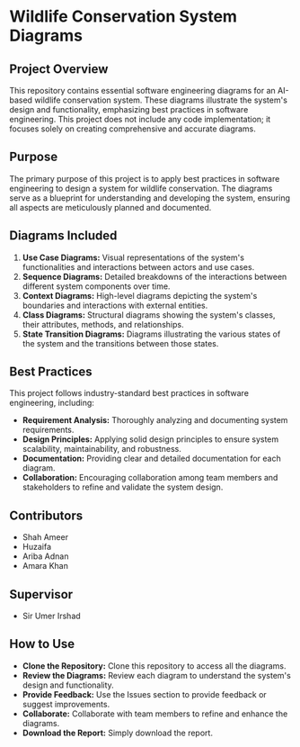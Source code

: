 # Wildlife Conservation System Diagrams

## Project Overview

This repository contains essential software engineering diagrams for an AI-based wildlife conservation system. These diagrams illustrate the system's design and functionality, emphasizing best practices in software engineering. This project does not include any code implementation; it focuses solely on creating comprehensive and accurate diagrams.

## Purpose

The primary purpose of this project is to apply best practices in software engineering to design a system for wildlife conservation. The diagrams serve as a blueprint for understanding and developing the system, ensuring all aspects are meticulously planned and documented.

## Diagrams Included

1. **Use Case Diagrams:** Visual representations of the system's functionalities and interactions between actors and use cases.
2. **Sequence Diagrams:** Detailed breakdowns of the interactions between different system components over time.
3. **Context Diagrams:** High-level diagrams depicting the system's boundaries and interactions with external entities.
4. **Class Diagrams:** Structural diagrams showing the system's classes, their attributes, methods, and relationships.
5. **State Transition Diagrams:** Diagrams illustrating the various states of the system and the transitions between those states.

## Best Practices

This project follows industry-standard best practices in software engineering, including:

- **Requirement Analysis:** Thoroughly analyzing and documenting system requirements.
- **Design Principles:** Applying solid design principles to ensure system scalability, maintainability, and robustness.
- **Documentation:** Providing clear and detailed documentation for each diagram.
- **Collaboration:** Encouraging collaboration among team members and stakeholders to refine and validate the system design.

## Contributors

- Shah Ameer
- Huzaifa
- Ariba Adnan
- Amara Khan

## Supervisor

- Sir Umer Irshad


## How to Use

- **Clone the Repository:** Clone this repository to access all the diagrams.
- **Review the Diagrams:** Review each diagram to understand the system's design and functionality.
- **Provide Feedback:** Use the Issues section to provide feedback or suggest improvements.
- **Collaborate:** Collaborate with team members to refine and enhance the diagrams.
- **Download the Report:** Simply download the report.

